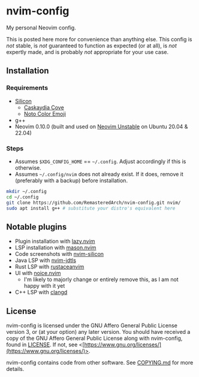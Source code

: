 # nvim-config

My personal Neovim config.

This is posted here more for convenience than anything else. This config is *not* stable, is *not* guaranteed to function as expected (or at all), is *not* expertly made, and is probably *not* appropriate for your use case.

## Installation

### Requirements
* [Silicon](https://github.com/Aloxaf/silicon)
  * [Caskaydia Cove](https://github.com/eliheuer/caskaydia-cove)
  * [Noto Color Emoji](https://github.com/googlefonts/noto-emoji)
* g++
* Neovim 0.10.0 (built and used on [Neovim Unstable](https://launchpad.net/~neovim-ppa/+archive/ubuntu/unstable) on Ubuntu 20.04 & 22.04)

### Steps
* Assumes `$XDG_CONFIG_HOME` == `~/.config`. Adjust accordingly if this is otherwise.
* Assumes `~/.config/nvim` does not already exist. If it does, remove it (preferably with a backup) before installation.

```bash
mkdir ~/.config
cd ~/.config
git clone https://github.com/RemasteredArch/nvim-config.git nvim/
sudo apt install g++ # substitute your distro's equivalent here
```

## Notable plugins
* Plugin installation with [lazy.nvim](https://github.com/folke/lazy.nvim)
* LSP installation with [mason.nvim](https://github.com/williamboman/mason.nvim)
* Code screenshots with [nvim-silicon](https://github.com/michaelrommel/nvim-silicon)
* Java LSP with [nvim-jdtls](https://github.com/mfussenegger/nvim-jdtls)
* Rust LSP with [rustaceanvim](https://github.com/mrcjkb/rustaceanvim)
* UI with [noice.nvim](https://github.com/folke/noice.nvim)
  * I'm likely to majorly change or entirely remove this, as I am not happy with it yet
* C++ LSP with [clangd](https://clangd.llvm.org/)

## License

nvim-config is licensed under the GNU Affero General Public License version 3, or (at your option) any later version. You should have received a copy of the GNU Affero General Public License along with nvim-config, found in [LICENSE](./LICENSE). If not, see <[https://www.gnu.org/licenses/](https://www.gnu.org/licenses/)>.

nvim-config contains code from other software. See [COPYING.md](./COPYING.md) for more details.
